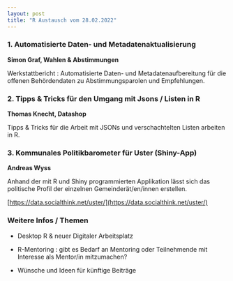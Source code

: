 ```yaml
---
layout: post
title: "R Austausch vom 28.02.2022"
---
```


### 1. Automatisierte Daten- und Metadatenaktualisierung

__Simon Graf, Wahlen & Abstimmungen__

Werkstattbericht : Automatisierte Daten- und Metadatenaufbereitung für die offenen Behördendaten zu Abstimmungsparolen und Empfehlungen. 

### 2. Tipps & Tricks für den Umgang mit Jsons / Listen in R ###

__Thomas Knecht, Datashop__

Tipps & Tricks für die Arbeit mit JSONs und verschachtelten Listen arbeiten in R.

### 3. Kommunales Politikbarometer für Uster (Shiny-App) ###

__Andreas Wyss__

Anhand der mit R und Shiny programmierten Applikation lässt sich das politische Profil der einzelnen Gemeinderät/en/innen erstellen.

[https://data.socialthink.net/uster/](https://data.socialthink.net/uster/)

### Weitere Infos / Themen

- Desktop R & neuer Digitaler Arbeitsplatz 

- R-Mentoring : gibt es Bedarf an Mentoring oder Teilnehmende mit Interesse als Mentor/in mitzumachen? 

- Wünsche und Ideen für künftige Beiträge
